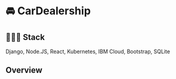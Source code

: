 # 🚘 CarDealership

## 👨🏽‍💻 Stack

Django, Node.JS, React, Kubernetes, IBM Cloud, Bootstrap, SQLite

## Overview

